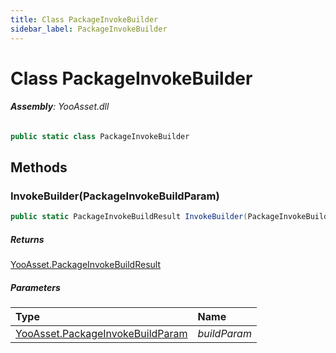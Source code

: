 ```yaml
---
title: Class PackageInvokeBuilder
sidebar_label: PackageInvokeBuilder
---
```

# Class PackageInvokeBuilder


###### **Assembly**: YooAsset.dll

```csharp title="Declaration"
public static class PackageInvokeBuilder
```
## Methods
### InvokeBuilder(PackageInvokeBuildParam)


```csharp title="Declaration"
public static PackageInvokeBuildResult InvokeBuilder(PackageInvokeBuildParam buildParam)
```

##### Returns

[YooAsset.PackageInvokeBuildResult](../YooAsset/PackageInvokeBuildResult.md)

##### Parameters

| Type | Name |
|:--- |:--- |
| [YooAsset.PackageInvokeBuildParam](../YooAsset/PackageInvokeBuildParam.md) | *buildParam* |

